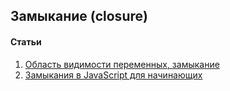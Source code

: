 ## Замыкание (closure)

#### Статьи
  1. [Область видимости переменных, замыкание](https://learn.javascript.ru/closure)
  2. [Замыкания в JavaScript для начинающих](https://habr.com/ru/companies/ruvds/articles/424967/)
